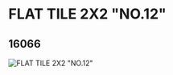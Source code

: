 # FLAT TILE 2X2 "NO.12"
## 16066
![FLAT TILE 2X2 "NO.12"](https://lc-www-live-s.legocdn.com/media/bricks/5/2/6056996.jpg)
